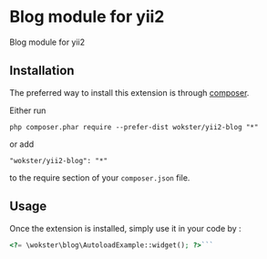 Blog module for yii2
====================
Blog module for yii2

Installation
------------

The preferred way to install this extension is through [composer](http://getcomposer.org/download/).

Either run

```
php composer.phar require --prefer-dist wokster/yii2-blog "*"
```

or add

```
"wokster/yii2-blog": "*"
```

to the require section of your `composer.json` file.


Usage
-----

Once the extension is installed, simply use it in your code by  :

```php
<?= \wokster\blog\AutoloadExample::widget(); ?>```